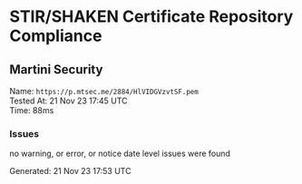 # STIR/SHAKEN Certificate Repository Compliance

## Martini Security

Name: `https://p.mtsec.me/2884/HlVIDGVzvtSF.pem`\
Tested At: 21 Nov 23 17:45 UTC\
Time: 88ms

### Issues

no warning, or error, or notice date level issues were found

Generated: 21 Nov 23 17:53 UTC